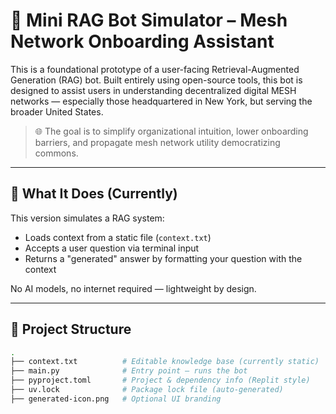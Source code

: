 # 🧠 Mini RAG Bot Simulator – Mesh Network Onboarding Assistant

This is a foundational prototype of a user-facing Retrieval-Augmented Generation (RAG) bot. Built entirely using open-source tools, this bot is designed to assist users in understanding decentralized digital MESH networks — especially those headquartered in New York, but serving the broader United States.

> 🌐 The goal is to simplify organizational intuition, lower onboarding barriers, and propagate mesh network utility democratizing commons.

---

## 🚀 What It Does (Currently)

This version simulates a RAG system:
- Loads context from a static file (`context.txt`)
- Accepts a user question via terminal input
- Returns a "generated" answer by formatting your question with the context

No AI models, no internet required — lightweight by design.

---

## 🧱 Project Structure

```bash
.
├── context.txt          # Editable knowledge base (currently static)
├── main.py              # Entry point – runs the bot
├── pyproject.toml       # Project & dependency info (Replit style)
├── uv.lock              # Package lock file (auto-generated)
├── generated-icon.png   # Optional UI branding

